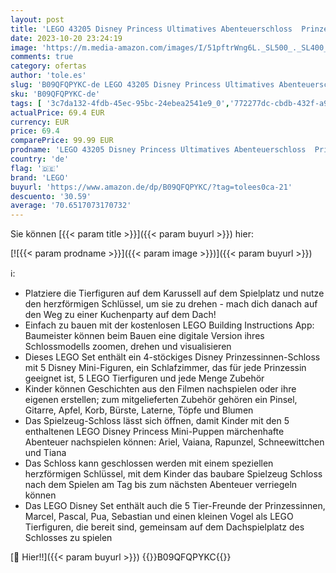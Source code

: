 ```yaml
---
layout: post
title: 'LEGO 43205 Disney Princess Ultimatives Abenteuerschloss  Prinzessinnen-Schloss-Spielzeug  baubares Haus mit Mini-Puppen wie Ariel  Vaiana  Tiana  Geschenk für Mädchen und Jungen'
date: 2023-10-20 23:24:19
image: 'https://m.media-amazon.com/images/I/51pftrWng6L._SL500_._SL400_.jpg'
comments: true
category: ofertas
author: 'tole.es'
slug: 'B09QFQPYKC-de LEGO 43205 Disney Princess Ultimatives Abenteuerschloss...'
sku: 'B09QFQPYKC-de'
tags: [ '3c7da132-4fdb-45ec-95bc-24ebea2541e9_0','772277dc-cbdb-432f-a915-25a321e9ed8c_0','772277dc-cbdb-432f-a915-25a321e9ed8c_2001','772277dc-cbdb-432f-a915-25a321e9ed8c_3901','Arborist Merchandising Root','Bauspielzeug & Konstruktionsspielzeug','Bauspielzeugsets','Custom Stores','LEGO','Lern- und Entwicklungsspielzeug','Montessori','Self Service','Special Features Stores','Spielzeug','Xmas23 Most wanted Toys','lego','🇩🇪', ]
actualPrice: 69.4 EUR
currency: EUR
price: 69.4
comparePrice: 99.99 EUR
prodname: 'LEGO 43205 Disney Princess Ultimatives Abenteuerschloss  Prinzessinnen-Schloss-Spielzeug  baubares Haus mit Mini-Puppen wie Ariel  Vaiana  Tiana  Geschenk für Mädchen und Jungen'
country: 'de'
flag: '🇩🇪'
brand: 'LEGO'
buyurl: 'https://www.amazon.de/dp/B09QFQPYKC/?tag=tolees0ca-21'
descuento: '30.59'
average: '70.6517073170732'
---
```


Sie können [{{< param title >}}]({{< param buyurl >}}) hier:

[![{{< param prodname >}}]({{< param image >}})]({{< param buyurl >}})

ℹ️:

- Platziere die Tierfiguren auf dem Karussell auf dem Spielplatz und nutze den herzförmigen Schlüssel, um sie zu drehen - mach dich danach auf den Weg zu einer Kuchenparty auf dem Dach!
- Einfach zu bauen mit der kostenlosen LEGO Building Instructions App: Baumeister können beim Bauen eine digitale Version ihres Schlossmodells zoomen, drehen und visualisieren
- Dieses LEGO Set enthält ein 4-stöckiges Disney Prinzessinnen-Schloss mit 5 Disney Mini-Figuren, ein Schlafzimmer, das für jede Prinzessin geeignet ist, 5 LEGO Tierfiguren und jede Menge Zubehör
- Kinder können Geschichten aus den Filmen nachspielen oder ihre eigenen erstellen; zum mitgelieferten Zubehör gehören ein Pinsel, Gitarre, Apfel, Korb, Bürste, Laterne, Töpfe und Blumen
- Das Spielzeug-Schloss lässt sich öffnen, damit Kinder mit den 5 enthaltenen LEGO Disney Princess Mini-Puppen märchenhafte Abenteuer nachspielen können: Ariel, Vaiana, Rapunzel, Schneewittchen und Tiana
- Das Schloss kann geschlossen werden mit einem speziellen herzförmigen Schlüssel, mit dem Kinder das baubare Spielzeug Schloss nach dem Spielen am Tag bis zum nächsten Abenteuer verriegeln können
- Das LEGO Disney Set enthält auch die 5 Tier-Freunde der Prinzessinnen, Marcel, Pascal, Pua, Sebastian und einen kleinen Vogel als LEGO Tierfiguren, die bereit sind, gemeinsam auf dem Dachspielplatz des Schlosses zu spielen

[🛒 Hier!!]({{< param buyurl >}})
{{<world>}}B09QFQPYKC{{</world>}}

